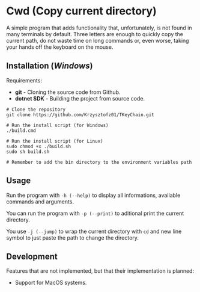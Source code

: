 # Cwd (Copy current directory)
A simple program that adds functionality that, unfortunately, is not found in many terminals by default. Three letters are enough to quickly copy the current path, do not waste time on long commands or, even worse, taking your hands off the keyboard on the mouse.

## Installation (*Windows*)
Requirements:
- **git** - Cloning the source code from Github.
- **dotnet SDK** - Building the project from source code.

```
# Clone the repository
git clone https://github.com/Krzysztofz01/TKeyChain.git

# Run the install script (for Windows)
./build.cmd

# Run the install script (for Linux)
sudo chmod +x ./build.sh
sudo sh build.sh

# Remember to add the bin directory to the environment variables path
```

## Usage
Run the program with ```-h (--help)``` to display all informations, available commands and arguments.

You can run the program with ```-p (--print)``` to aditional print the current directory.

You use ```-j (--jump)``` to wrap the current directory with ```cd``` and new line symbol to just paste the path to change the directory.

## Development

Features that are not implemented, but that their implementation is planned:

- Support for MacOS systems.